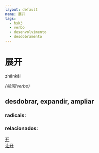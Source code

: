 ```yaml
--- 
layout: default
name: 展开 
tags: 
  - hsk3
  - verbo
  - desenvolvimento
  - desdobramento
--- 
```

# 展开 
zhǎnkāi  
 
*(动词/verbo)*  
## desdobrar, expandir, ampliar 
### radicais: 
### relacionados: 
[开](/zhengshidu/hsk1/开)  
[让开](/zhengshidu/outras/让开)  
